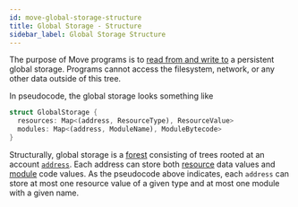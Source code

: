 ```yaml
---
id: move-global-storage-structure
title: Global Storage - Structure
sidebar_label: Global Storage Structure
---
```


The purpose of Move programs is to [read from and write to](./global-storage-operators.md) a persistent global storage. Programs cannot access the filesystem, network, or any other data outside of this tree.

In pseudocode, the global storage looks something like

```rust
struct GlobalStorage {
  resources: Map<(address, ResourceType), ResourceValue>
  modules: Map<(address, ModuleName), ModuleBytecode>
}
```

Structurally, global storage is a [forest](https://en.wikipedia.org/wiki/Tree_(graph_theory)) consisting of trees rooted at an account [`address`](./address.md). Each address can store both [resource](./structs-and-resources.md) data values and [module](./modules-and-scripts.md) code values. As the pseudocode above indicates, each `address` can store at most one resource value of a given type and at most one module with a given name.
